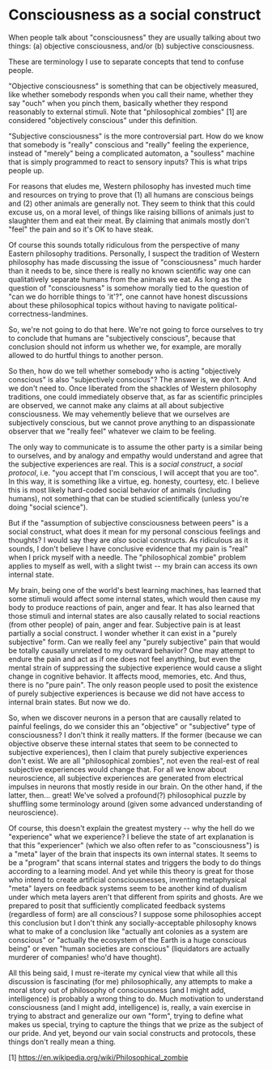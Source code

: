 # Consciousness as a social construct

When people talk about "consciousness" they are usually talking about two things: (a) objective consciousness, and/or (b) subjective consciousness.

These are terminology I use to separate concepts that tend to confuse people.

"Objective consciousness" is something that can be objectively measured, like whether somebody responds when you call their name, whether they say "ouch" when you pinch them, basically whether they respond reasonably to external stimuli. Note that "philosophical zombies" [1] are considered "objectively conscious" under this definition.

"Subjective consciousness" is the more controversial part. How do we know that somebody is "really" conscious and "really" feeling the experience, instead of "merely" being a complicated automaton, a "soulless" machine that is simply programmed to react to sensory inputs? This is what trips people up.

For reasons that eludes me, Western philosophy has invested much time and resources on trying to prove that (1) all humans are conscious beings and (2) other animals are generally not. They seem to think that this could excuse us, on a moral level, of things like raising billions of animals just to slaughter them and eat their meat. By claiming that animals mostly don't "feel" the pain and so it's OK to have steak.

Of course this sounds totally ridiculous from the perspective of many Eastern philosophy traditions. Personally, I suspect the tradition of Western philosophy has made discussing the issue of "consciousness" much harder than it needs to be, since there is really no known scientific way one can qualitatively separate humans from the animals we eat. As long as the question of "consciousness" is somehow morally tied to the question of "can we do horrible things to 'it'?", one cannot have honest discussions about these philosophical topics without having to navigate political-correctness-landmines.

So, we're not going to do that here. We're not going to force ourselves to try to conclude that humans are "subjectively conscious", because that conclusion should not inform us whether we, for example, are morally allowed to do hurtful things to another person.

So then, how do we tell whether somebody who is acting "objectively conscious" is also "subjectively conscious"? The answer is, we don't. And we don't need to. Once liberated from the shackles of Western philosophy traditions, one could immediately observe that, as far as scientific principles are observed, we cannot make any claims at all about subjective consciousness. We may vehemently believe that we ourselves are subjectively conscious, but we cannot prove anything to an dispassionate observer that we "really feel" whatever we claim to be feeling.

The only way to communicate is to assume the other party is a similar being to ourselves, and by analogy and empathy would understand and agree that the subjective experiences are real. This is a *social construct*, a *social protocol*, i.e. "you accept that I'm conscious, I will accept that you are too". In this way, it is something like a virtue, eg. honesty, courtesy, etc. I believe this is most likely hard-coded social behavior of animals (including humans), not something that can be studied scientifically (unless you're doing "social science").

But if the "assumption of subjective consciousness between peers" is a social construct, what does it mean for my personal conscious feelings and thoughts? I would say they are *also* social constructs. As ridiculous as it sounds, I don't believe I have conclusive evidence that my pain is "real" when I prick myself with a needle. The "philosophical zombie" problem applies to myself as well, with a slight twist -- my brain can access its own internal state. 

My brain, being one of the world's best learning machines, has learned that some stimuli would affect some internal states, which would then cause my body to produce reactions of pain, anger and fear. It has also learned that those stimuli and internal states are also causally related to social reactions (from other people) of pain, anger and fear. Subjective pain is at least partially a social construct. I wonder whether it can exist in a "purely subjective" form. Can we really feel any "purely subjective" pain that would be totally causally unrelated to my outward behavior? One may attempt to endure the pain and act as if one does not feel anything, but even the mental strain of suppressing the subjective experience would cause a slight change in cognitive behavior. It affects mood, memories, etc. And thus, there is no "pure pain". The only reason people used to posit the existence of purely subjective experiences is because we did not have access to internal brain states. But now we do.

So, when we discover neurons in a person that are causally related to painful feelings, do we consider this an "objective" or "subjective" type of consciousness? I don't think it really matters. If the former (because we can objective observe these internal states that seem to be connected to subjective experiences), then I claim that purely subjective experiences don't exist. We are all "philosophical zombies", not even the real-est of real subjective experiences would change that. For all we know about neuroscience, all subjective experiences are generated from electrical impulses in neurons that mostly reside in our brain. On the other hand, if the latter, then... great! We've solved a profound(?) philosophical puzzle by shuffling some terminology around (given some advanced understanding of neuroscience).

Of course, this doesn't explain the greatest mystery -- why the hell do we "experience" what we experience? I believe the state of art explanation is that this "experiencer" (which we also often refer to as "consciousness") is a "meta" layer of the brain that inspects its own internal states. It seems to be a "program" that scans internal states and triggers the body to do things according to a learning model. And yet while this theory is great for those who intend to create artificial consciousnesses, inventing metaphysical "meta" layers on feedback systems seem to be another kind of dualism under which meta layers aren't that different from spirits and ghosts. Are we prepared to posit that sufficiently complicated feedback systems (regardless of form) are all conscious? I suppose some philosophies accept this conclusion but I don't think any socially-acceptable philosophy knows what to make of a conclusion like "actually ant colonies as a system are conscious" or "actually the ecosystem of the Earth is a huge conscious being" or even "human societies are conscious" (liquidators are actually murderer of companies! who'd have thought).

All this being said, I must re-iterate my cynical view that while all this discussion is fascinating (for me) philosophically, any attempts to make a moral story out of philosophy of consciousness (and I might add, intelligence) is probably a wrong thing to do. Much motivation to understand consciousness (and I might add, intelligence) is, really, a vain exercise in trying to abstract and generalize our own "form", trying to define what makes us special, trying to capture the things that we prize as the subject of our pride. And yet, beyond our vain social constructs and protocols, these things don't really mean a thing.

[1] https://en.wikipedia.org/wiki/Philosophical_zombie

